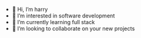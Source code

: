 - 👋 Hi, I’m harry
- 👀 I’m interested in software development
- 🌱 I’m currently learning full stack
- 💞️ I’m looking to collaborate on your new projects

<!---
harryiam/harryiam is a ✨ special ✨ repository because its `README.md` (this file) appears on your GitHub profile.
You can click the Preview link to take a look at your changes.
--->
